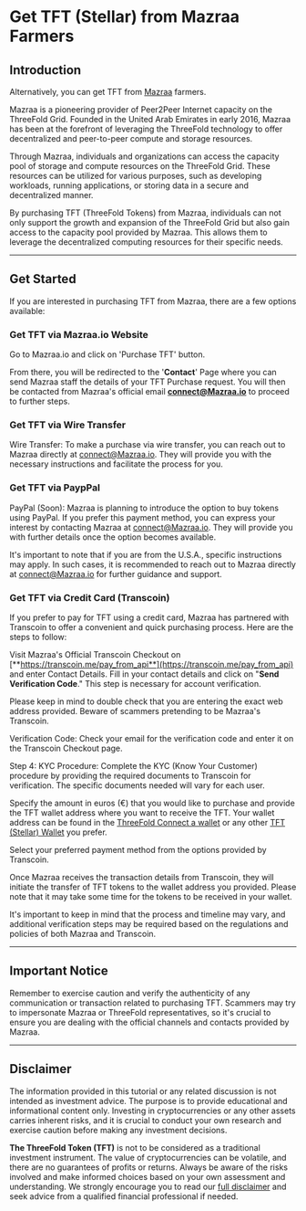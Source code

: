 <h1> Get TFT (Stellar) from Mazraa Farmers </h1>


## Introduction

Alternatively, you can get TFT from [Mazraa](https://mazraa.io) farmers.

Mazraa is a pioneering provider of Peer2Peer Internet capacity on the ThreeFold Grid. Founded in the United Arab Emirates in early 2016, Mazraa has been at the forefront of leveraging the ThreeFold technology to offer decentralized and peer-to-peer compute and storage resources.

Through Mazraa, individuals and organizations can access the capacity pool of storage and compute resources on the ThreeFold Grid. These resources can be utilized for various purposes, such as developing workloads, running applications, or storing data in a secure and decentralized manner.

By purchasing TFT (ThreeFold Tokens) from Mazraa, individuals can not only support the growth and expansion of the ThreeFold Grid but also gain access to the capacity pool provided by Mazraa. This allows them to leverage the decentralized computing resources for their specific needs.
***
## Get Started

If you are interested in purchasing TFT from Mazraa, there are a few options available:

### Get TFT via Mazraa.io Website

Go to Mazraa.io and click on 'Purchase TFT' button.

From there, you will be redirected to the '**Contact**' Page where you can send Mazraa staff the details of your TFT Purchase request.
You will then be contacted from Mazraa's official email **connect@Mazraa.io** to proceed to further steps.

### Get TFT via Wire Transfer
Wire Transfer: To make a purchase via wire transfer, you can reach out to Mazraa directly at connect@Mazraa.io. They will provide you with the necessary instructions and facilitate the process for you.

### Get TFT via PaypPal
PayPal (Soon): Mazraa is planning to introduce the option to buy tokens using PayPal. If you prefer this payment method, you can express your interest by contacting Mazraa at connect@Mazraa.io. They will provide you with further details once the option becomes available.

It's important to note that if you are from the U.S.A., specific instructions may apply. In such cases, it is recommended to reach out to Mazraa directly at connect@Mazraa.io for further guidance and support.

### Get TFT via Credit Card (Transcoin)

If you prefer to pay for TFT using a credit card, Mazraa has partnered with Transcoin to offer a convenient and quick purchasing process. Here are the steps to follow:

Visit Mazraa's Official Transcoin Checkout on [**https://transcoin.me/pay_from_api**](https://transcoin.me/pay_from_api) and enter Contact Details. Fill in your contact details and click on "**Send Verification Code**." This step is necessary for account verification.

Please keep in mind to double check that you are entering the exact web address provided. Beware of scammers pretending to be Mazraa's Transcoin.

Verification Code: Check your email for the verification code and enter it on the Transcoin Checkout page.

Step 4: KYC Procedure: Complete the KYC (Know Your Customer) procedure by providing the required documents to Transcoin for verification. The specific documents needed will vary for each user.

Specify the amount in euros (€) that you would like to purchase and provide the TFT wallet address where you want to receive the TFT. Your wallet address can be found in the [ThreeFold Connect a wallet](../storing_tft/tf_connect_app.md#create-a-wallet) or any other [TFT (Stellar) Wallet](../storing_tft/storing_tft.md) you prefer.

Select your preferred payment method from the options provided by Transcoin.

Once Mazraa receives the transaction details from Transcoin, they will initiate the transfer of TFT tokens to the wallet address you provided. Please note that it may take some time for the tokens to be received in your wallet.

It's important to keep in mind that the process and timeline may vary, and additional verification steps may be required based on the regulations and policies of both Mazraa and Transcoin.
***
## Important Notice 

Remember to exercise caution and verify the authenticity of any communication or transaction related to purchasing TFT. Scammers may try to impersonate Mazraa or ThreeFold representatives, so it's crucial to ensure you are dealing with the official channels and contacts provided by Mazraa.
***
## Disclaimer

The information provided in this tutorial or any related discussion is not intended as investment advice. The purpose is to provide educational and informational content only. Investing in cryptocurrencies or any other assets carries inherent risks, and it is crucial to conduct your own research and exercise caution before making any investment decisions. 

**The ThreeFold Token (TFT)** is not to be considered as a traditional investment instrument. The value of cryptocurrencies can be volatile, and there are no guarantees of profits or returns. Always be aware of the risks involved and make informed choices based on your own assessment and understanding. We strongly encourage you to read our [full disclaimer](https://library.threefold.me/info/legal/#/legal__disclaimer) and seek advice from a qualified financial professional if needed.


